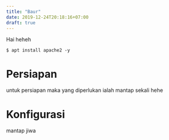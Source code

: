 ```yaml
---
title: "Baur"
date: 2019-12-24T20:18:16+07:00
draft: true
---
```

Hai heheh

```shell
$ apt install apache2 -y
```
# Persiapan
untuk persiapan maka yang diperlukan ialah mantap sekali
hehe

# Konfigurasi

mantap jiwa